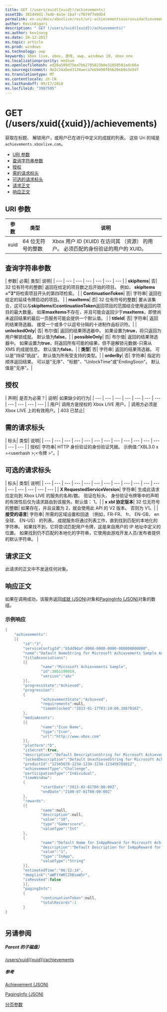 ```yaml
---
title: GET (/users/xuid({xuid})/achievements)
assetID: 381d49d1-7a4b-4a1e-1baf-cf674f7e0d54
permalink: en-us/docs/xboxlive/rest/uri-achievementsusersxuidachievementsgetv2.html
author: KevinAsgari
description: " GET (/users/xuid({xuid})/achievements)"
ms.author: kevinasg
ms.date: 20-12-2017
ms.topic: article
ms.prod: windows
ms.technology: uwp
keywords: xbox live, xbox, 游戏, uwp, windows 10, xbox one
ms.localizationpriority: medium
ms.openlocfilehash: ed26a509d75ea7b62705023b0e31850581adc66a
ms.sourcegitcommit: 9e2c34a5ed3134aeca7eb9490f05b20eb9a3e5df
ms.translationtype: MT
ms.contentlocale: zh-CN
ms.lasthandoff: 09/17/2018
ms.locfileid: "3987595"
---
```

# <a name="get-usersxuidxuidachievements"></a>GET (/users/xuid({xuid})/achievements)
获取在标题、 解锁用户，或用户已在进行中定义的成就的列表。 这些 Uri 的域是`achievements.xboxlive.com`。
 
  * [URI 参数](#ID4EX)
  * [查询字符串参数](#ID4ECB)
  * [授权](#ID4ENF)
  * [需的请求标头](#ID4ESG)
  * [可选的请求标头](#ID4ESH)
  * [请求正文](#ID4EIBAC)
  * [响应正文](#ID4ETBAC)
 
<a id="ID4EX"></a>

 
## <a name="uri-parameters"></a>URI 参数
 
| 参数| 类型| 说明| 
| --- | --- | --- | 
| xuid| 64 位无符号的整数| Xbox 用户 ID (XUID) 在访问其 （资源） 的用户。 必须匹配的身份验证的用户的 XUID。| 
  
<a id="ID4ECB"></a>

 
## <a name="query-string-parameters"></a>查询字符串参数
 
| 参数| 必需| 类型| 说明| 
| --- | --- | --- | --- | --- | --- | --- | 
| <b>skipItems</b>| 否| 32 位有符号的整数| 返回在给定的项目数之后开始的项目。 例如， <b>skipItems ="3"</b>将检索项目开头的第四项检索。 | 
| <b>ContinuationToken</b>| 否| 字符串| 返回在给定的延续令牌启动的项目。 | 
| <b>maxItems</b>| 否| 32 位有符号的整数| 要从该集合，这可以与<b>skipItems</b>和<b>continuationToken</b>返回项目的范围结合使用返回的项目的最大数量。 如果<b>maxItems</b>不存在，并且可能会返回少于<b>maxItems</b>，即使尚未返回结果的最后一页服务可能会提供一个默认值。 | 
| <b>titleId</b>| 否| 字符串| 返回的结果筛选器。 接受一个或多个以逗号分隔的十进制作品标识符。| 
| <b>unlockedOnly</b>| 否| 布尔值| 返回的结果筛选器中。 如果设置为<b>true</b>，将只返回为用户解锁成就。 默认值为<b>false</b>。| 
| <b>possibleOnly</b>| 否| 布尔值| 返回的结果筛选器中。 如果设置为<b>true</b>，将返回所有可能的结果，但不是解锁元数据-只需从 XMS 的成就信息。 默认值为<b>false</b>。| 
| <b>类型</b>| 否| 字符串| 返回的结果筛选器。 可以是"持续"挑战"。 默认值为所有受支持的类型。| 
| <b>orderBy</b>| 否| 字符串| 指定的顺序返回结果。 可以是"无序"、"标题"、"UnlockTime"或"EndingSoon"。 默认值是"无序"。| 
  
<a id="ID4ENF"></a>

 
## <a name="authorization"></a>授权
 
| 声明| 是否为必需？| 说明| 如果缺少的行为| 
| --- | --- | --- | --- | --- | --- | --- | --- | --- | --- | --- | 
| 用户| 调用方是授权的 Xbox LIVE 用户。| 调用方必须是 Xbox LIVE 上的有效用户。| 403 已禁止| 
  
<a id="ID4ESG"></a>

 
## <a name="required-request-headers"></a>需的请求标头
 
| 标头| 类型| 说明| 
| --- | --- | --- | --- | --- | --- | --- | --- | --- | --- | --- | --- | --- | --- | 
| 授权| 字符串| HTTP 身份验证的身份验证凭据。 示例值:"XBL3.0 x =&lt;userhash >;&lt;令牌 >"。| 
  
<a id="ID4ESH"></a>

 
## <a name="optional-request-headers"></a>可选的请求标头
 
| 标头| 类型| 说明| 
| --- | --- | --- | --- | --- | --- | --- | --- | --- | --- | --- | --- | --- | --- | --- | --- | --- | 
| <b>X RequestedServiceVersion</b>| 字符串| 生成此请求应定向到 Xbox LIVE 的服务的名称/数。 验证在标头、 身份验证令牌等中的声明的有效性后仅为请求路由到该服务。默认值： 1。| 
| <b>x xbl 协定版本</b>| 32 位无符号的整数| 如果存在，并且设置为 2，就会使用此 API 的 V2 版本。 否则为 V1。| 
| <b>接受的语言</b>| 字符串| 所需的区域设置和回退 （例如，FR-FR、 fr、 EN-GB、 en 全球、 EN-US） 的列表。 成就服务将通过列表工作，直到找到匹配的本地化的字符串。 如果找不到，它将尝试匹配用户令牌，这是来自用户的 IP 地址中定义的位置。 如果找到仍不匹配的本地化的字符串，它使用由游戏开发人员/发布者提供的默认字符串。 | 
  
<a id="ID4EIBAC"></a>

 
## <a name="request-body"></a>请求正文
 
此请求的正文中不发送任何对象。
  
<a id="ID4ETBAC"></a>

 
## <a name="response-body"></a>响应正文
 
如果在调用成功，该服务返回[成就 (JSON)](../../json/json-achievementv2.md)对象和[PagingInfo (JSON)](../../json/json-paginginfo.md)对象的数组。
 
<a id="ID4ECCAC"></a>

 
### <a name="sample-response"></a>示例响应
 

```cpp
{
    "achievements":
    [{
        "id":"3",
        "serviceConfigId":"b5dd9daf-0000-0000-0000-000000000000",
        "name":"Default NameString for Microsoft Achievements Sample Achievement 3",
        "titleAssociations":
        [{
                "name":"Microsoft Achievements Sample",
                "id":3051199919,
                "version":"abc"
        }],
        "progressState":"Achieved",
        "progression":
        {
                "achievementState":"Achieved",
                "requirements":null,
                "timeUnlocked":"2013-01-17T03:19:00.3087016Z",
        },
        "mediaAssets":
        [{
                "name":"Icon Name",
                "type":"Icon",
                "url":"http://www.xbox.com"
        }],
        "platform":"D",
        "isSecret":true,
        "description":"Default DescriptionString for Microsoft Achievements Sample Achievement 3",
        "lockedDescription":"Default UnachievedString for Microsoft Achievements Sample Achievement 3",
        "productId":"12345678-1234-1234-1234-123456789012",
        "achievementType":"Challenge",
        "participationType":"Individual",
        "timeWindow":
        {
                "startDate":"2013-02-01T00:00:00Z",
                "endDate":"2100-07-01T00:00:00Z"
        },
        "rewards":
        [{
                "name":null,
                "description":null,
                "value":"10",
                "type":"Gamerscore",
                "valueType":"Int"
        },
        {
                "name":"Default Name for InAppReward for Microsoft Achievements Sample Achievement 3",
                "description":"Default Description for InAppReward for Microsoft Achievements Sample Achievement 3",
                "value":"1",
                "type":"InApp",
                "valueType":"String"
        }],
        "estimatedTime":"06:12:14",
        "deeplink":"aWFtYWRlZXBsaW5r",
        "isRevoked":false
        }],
        "pagingInfo":
        {
                "continuationToken":null,
                "totalRecords":1
        }
}
         
```

   
<a id="ID4EPCAC"></a>

 
## <a name="see-also"></a>另请参阅
 
<a id="ID4ERCAC"></a>

 
##### <a name="parent"></a>Parent 的子磁盘） 

[/users/xuid({xuid})/achievements](uri-achievementsusersxuidachievementsv2.md)

  
<a id="ID4E2CAC"></a>

 
##### <a name="reference"></a>参考 

[Achievement (JSON)](../../json/json-achievementv2.md)

 [PagingInfo (JSON)](../../json/json-paginginfo.md)

 [分页参数](../../additional/pagingparameters.md)

   
